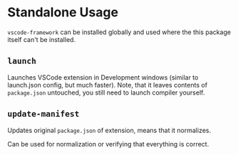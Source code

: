 # Standalone Usage

`vscode-framework` can be installed globally and used where the this package itself can't be installed.

## `launch`

Launches VSCode extension in Development windows (similar to launch.json config, but much faster). Note, that it leaves contents of `package.json` untouched, you still need to launch compiler yourself.

## `update-manifest`

Updates original `package.json` of extension, means that it normalizes.

Can be used for normalization or verifying that everything is correct.
